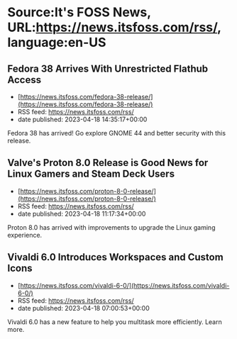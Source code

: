 # Source:It's FOSS News, URL:https://news.itsfoss.com/rss/, language:en-US

## Fedora 38 Arrives With Unrestricted Flathub Access
 - [https://news.itsfoss.com/fedora-38-release/](https://news.itsfoss.com/fedora-38-release/)
 - RSS feed: https://news.itsfoss.com/rss/
 - date published: 2023-04-18 14:35:17+00:00

Fedora 38 has arrived! Go explore GNOME 44 and better security with this release.

## Valve's Proton 8.0 Release is Good News for Linux Gamers and Steam Deck Users
 - [https://news.itsfoss.com/proton-8-0-release/](https://news.itsfoss.com/proton-8-0-release/)
 - RSS feed: https://news.itsfoss.com/rss/
 - date published: 2023-04-18 11:17:34+00:00

Proton 8.0 has arrived with improvements to upgrade the Linux gaming experience.

## Vivaldi 6.0 Introduces Workspaces and Custom Icons
 - [https://news.itsfoss.com/vivaldi-6-0/](https://news.itsfoss.com/vivaldi-6-0/)
 - RSS feed: https://news.itsfoss.com/rss/
 - date published: 2023-04-18 07:00:53+00:00

Vivaldi 6.0 has a new feature to help you multitask more efficiently. Learn more.

